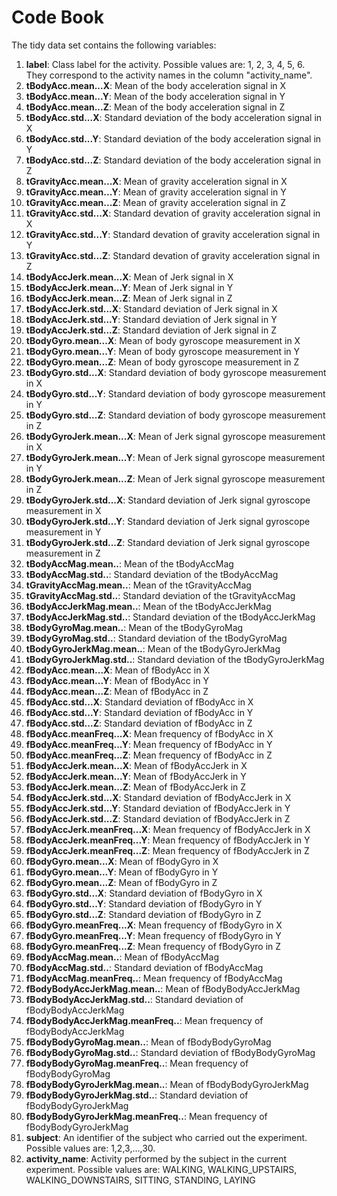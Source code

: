# Code Book

The tidy data set contains the following variables:

1. **label**: Class label for the activity. Possible values are: 1, 2, 3, 4, 5, 6. They correspond to the activity names in the column "activity_name".
2. **tBodyAcc.mean...X**: Mean of the body acceleration signal in X
3. **tBodyAcc.mean...Y**: Mean of the body acceleration signal in Y
4. **tBodyAcc.mean...Z**: Mean of the body acceleration signal in Z
5. **tBodyAcc.std...X**: Standard deviation of the body acceleration signal in X
6. **tBodyAcc.std...Y**: Standard deviation of the body acceleration signal in Y
7. **tBodyAcc.std...Z**: Standard deviation of the body acceleration signal in Z
8. **tGravityAcc.mean...X**: Mean of gravity acceleration signal in X
9. **tGravityAcc.mean...Y**: Mean of gravity acceleration signal in Y
10. **tGravityAcc.mean...Z**: Mean of gravity acceleration signal in Z
11. **tGravityAcc.std...X**: Standard devation of gravity acceleration signal in X
12. **tGravityAcc.std...Y**: Standard devation of gravity acceleration signal in Y
13. **tGravityAcc.std...Z**: Standard devation of gravity acceleration signal in Z
14. **tBodyAccJerk.mean...X**: Mean of Jerk signal in X
15. **tBodyAccJerk.mean...Y**: Mean of Jerk signal in Y
16. **tBodyAccJerk.mean...Z**: Mean of Jerk signal in Z
17. **tBodyAccJerk.std...X**: Standard deviation of Jerk signal in X
18. **tBodyAccJerk.std...Y**: Standard deviation of Jerk signal in Y
19. **tBodyAccJerk.std...Z**: Standard deviation of Jerk signal in Z
20. **tBodyGyro.mean...X**: Mean of body gyroscope measurement in X
21. **tBodyGyro.mean...Y**: Mean of body gyroscope measurement in Y
22. **tBodyGyro.mean...Z**: Mean of body gyroscope measurement in Z
23. **tBodyGyro.std...X**: Standard deviation of body gyroscope measurement in X
24. **tBodyGyro.std...Y**: Standard deviation of body gyroscope measurement in Y
25. **tBodyGyro.std...Z**: Standard deviation of body gyroscope measurement in Z
26. **tBodyGyroJerk.mean...X**: Mean of Jerk signal gyroscope measurement in X
27. **tBodyGyroJerk.mean...Y**: Mean of Jerk signal gyroscope measurement in Y
28. **tBodyGyroJerk.mean...Z**: Mean of Jerk signal gyroscope measurement in Z
29. **tBodyGyroJerk.std...X**: Standard deviation of Jerk signal gyroscope measurement in X
30. **tBodyGyroJerk.std...Y**: Standard deviation of Jerk signal gyroscope measurement in Y
31. **tBodyGyroJerk.std...Z**: Standard deviation of Jerk signal gyroscope measurement in Z
32. **tBodyAccMag.mean..**: Mean of the tBodyAccMag
33. **tBodyAccMag.std..**: Standard deviation of the tBodyAccMag
34. **tGravityAccMag.mean..**: Mean of the tGravityAccMag
35. **tGravityAccMag.std..**: Standard deviation of the tGravityAccMag
36. **tBodyAccJerkMag.mean..**: Mean of the tBodyAccJerkMag
37. **tBodyAccJerkMag.std..**: Standard deviation of the tBodyAccJerkMag
38. **tBodyGyroMag.mean..**: Mean of the tBodyGyroMag
39. **tBodyGyroMag.std..**: Standard deviation of the tBodyGyroMag
40. **tBodyGyroJerkMag.mean..**: Mean of the tBodyGyroJerkMag
41. **tBodyGyroJerkMag.std..**: Standard deviation of the tBodyGyroJerkMag
42. **fBodyAcc.mean...X**: Mean of fBodyAcc in X
43. **fBodyAcc.mean...Y**: Mean of fBodyAcc in Y
44. **fBodyAcc.mean...Z**: Mean of fBodyAcc in Z
45. **fBodyAcc.std...X**: Standard deviation of fBodyAcc in X
46. **fBodyAcc.std...Y**: Standard deviation of fBodyAcc in Y
47. **fBodyAcc.std...Z**: Standard deviation of fBodyAcc in Z
48. **fBodyAcc.meanFreq...X**: Mean frequency of fBodyAcc in X
49. **fBodyAcc.meanFreq...Y**: Mean frequency of fBodyAcc in Y
50. **fBodyAcc.meanFreq...Z**: Mean frequency of fBodyAcc in Z
51. **fBodyAccJerk.mean...X**: Mean of fBodyAccJerk in X
52. **fBodyAccJerk.mean...Y**: Mean of fBodyAccJerk in Y
53. **fBodyAccJerk.mean...Z**: Mean of fBodyAccJerk in Z
54. **fBodyAccJerk.std...X**: Standard deviation of fBodyAccJerk in X
55. **fBodyAccJerk.std...Y**: Standard deviation of fBodyAccJerk in Y
56. **fBodyAccJerk.std...Z**: Standard deviation of fBodyAccJerk in Z
57. **fBodyAccJerk.meanFreq...X**: Mean frequency of fBodyAccJerk in X
58. **fBodyAccJerk.meanFreq...Y**: Mean frequency of fBodyAccJerk in Y
59. **fBodyAccJerk.meanFreq...Z**: Mean frequency of fBodyAccJerk in Z
60. **fBodyGyro.mean...X**: Mean of fBodyGyro in X
61. **fBodyGyro.mean...Y**: Mean of fBodyGyro in Y
62. **fBodyGyro.mean...Z**: Mean of fBodyGyro in Z
63. **fBodyGyro.std...X**: Standard deviation of fBodyGyro in X
64. **fBodyGyro.std...Y**: Standard deviation of fBodyGyro in Y
65. **fBodyGyro.std...Z**: Standard deviation of fBodyGyro in Z
66. **fBodyGyro.meanFreq...X**: Mean frequency of fBodyGyro in X
67. **fBodyGyro.meanFreq...Y**: Mean frequency of fBodyGyro in Y
68. **fBodyGyro.meanFreq...Z**: Mean frequency of fBodyGyro in Z
69. **fBodyAccMag.mean..**: Mean of fBodyAccMag
70. **fBodyAccMag.std..**: Standard deviation of fBodyAccMag
71. **fBodyAccMag.meanFreq..**: Mean frequency of fBodyAccMag
72. **fBodyBodyAccJerkMag.mean..**: Mean of fBodyBodyAccJerkMag
73. **fBodyBodyAccJerkMag.std..**: Standard deviation of fBodyBodyAccJerkMag
74. **fBodyBodyAccJerkMag.meanFreq..**: Mean frequency of fBodyBodyAccJerkMag
75. **fBodyBodyGyroMag.mean..**: Mean of fBodyBodyGyroMag
76. **fBodyBodyGyroMag.std..**: Standard deviation of fBodyBodyGyroMag
77. **fBodyBodyGyroMag.meanFreq..**: Mean frequency of fBodyBodyGyroMag
78. **fBodyBodyGyroJerkMag.mean..**: Mean of fBodyBodyGyroJerkMag
79. **fBodyBodyGyroJerkMag.std..**: Standard deviation of fBodyBodyGyroJerkMag
80. **fBodyBodyGyroJerkMag.meanFreq..**: Mean frequency of fBodyBodyGyroJerkMag
81. **subject**: An identifier of the subject who carried out the experiment. Possible values are: 1,2,3,…,30.
82. **activity_name**: Activity performed by the subject in the current experiment. Possible values are: WALKING, WALKING_UPSTAIRS, WALKING_DOWNSTAIRS, SITTING, STANDING, LAYING
